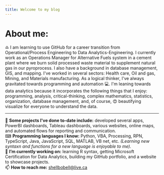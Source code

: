 ```yaml
---
title: Welcome to my blog
---
```

# About me:
<p>♎ I am learning to use GitHub for a career transition from Operational/Process Engineering to Data Analytics-Engineering.  I currently work as an Operations Manager for Alternative Fuels system in a cement plant where we burn solid processed waste material to supplement natural gas in our pyroprocess.  I also have a background in database management, GIS, and mapping.  I've worked in several sectors: Health care, Oil and gas, Mining, and Materials manufacturing.  As a logical thinker, I've always gravitated towards programming and automation 💻.  I'm leaning towards data analytics because it incorporates the following things that I enjoy: programming, analysis, critical-thinking, complex mathematics, statistics, organization, database management, and, of course, 😍 beautifying visualize for everyone to understand the data. </p>

---

📝 **Some projects I've done to-date include:** developed several apps, PowerBI dashboards, Tableau dashboards, various websites, online maps, and automated flows for reporting and communication. 
<br />
⌨ **Programming languages I know:** Python, VBA, Processing, RPN, TypeScript, Java, JavaScript, SQL, MATLAB, VB net, etc. *(Learning new syntaxn and functions for a new language is enjoyable to me).* 
<br />
🌱 **I’m currently working on:** learning R syntax, getting Microsoft Certification for Data Analytics, building my GitHub portfolio, and a website to showcase projects.
<br />
📫 **How to reach me:** <shellbobell@live.ca>


